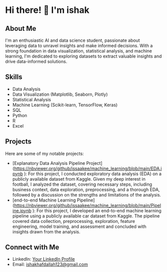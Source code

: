 # Hi there! 👋 I'm ishak

## About Me
I'm an enthusiastic AI and data science student, passionate about leveraging data to unravel insights and make informed decisions. With a strong foundation in data visualization, statistical analysis, and machine learning, I'm dedicated to exploring datasets to extract valuable insights and drive data-informed solutions.

## Skills
- Data Analysis
- Data Visualization (Matplotlib, Seaborn, Plotly)
- Statistical Analysis
- Machine Learning (Scikit-learn, TensorFlow, Keras)
- SQL
- Python
- R
- Excel

## Projects
Here are some of my notable projects:
- [Explanatory Data Analysis Pipeline Project] (https://nbviewer.org/github/issaakee/machine_learning/blob/main/EDA.ipynb ): For this project, I conducted exploratory data analysis (EDA) on a publicly available dataset from Kaggle. Given my deep interest in football, I analyzed the dataset, covering necessary steps, including business context, data exploration, preprocessing, and a thorough EDA, followed by a discussion on the strengths and limitations of the analysis.
- [end-to-end Machine Learning Pipeline] (https://nbviewer.org/github/issaakee/machine_learning/blob/main/Pipeline.ipynb ): For this project, I developed an end-to-end machine learning pipeline using a publicly available car dataset from Kaggle. The pipeline covered data collection, preprocessing, exploration, feature engineering, model training, and assessment and concluded with insights drawn from the analysis.

## Connect with Me
- LinkedIn: [Your LinkedIn Profile](https://www.linkedin.com/in/ishak-hafdallah/)
- Email: ishakhafdallah123@gmail.com


